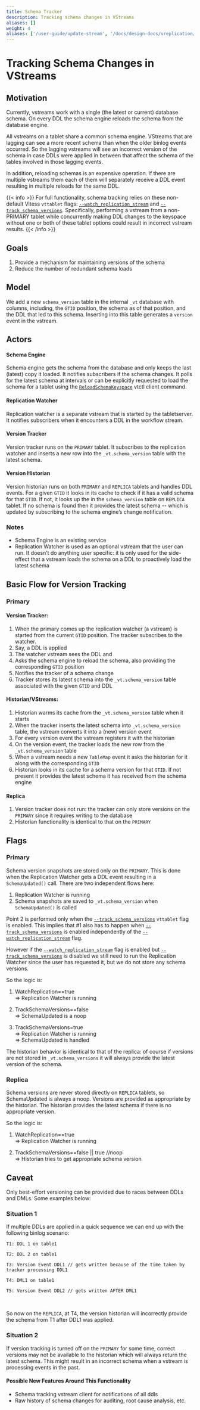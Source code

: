 ```yaml
---
title: Schema Tracker
description: Tracking schema changes in VStreams
aliases: []
weight: 4
aliases: ['/user-guide/update-stream', '/docs/design-docs/vreplication/vstream/tracker/']
---
```


# Tracking Schema Changes in VStreams

## Motivation

Currently, vstreams work with a single (the latest or current) database schema. On every DDL the schema engine reloads the
schema from the database engine.

All vstreams on a tablet share a common schema engine. VStreams that are lagging can see a more recent schema than when
the older binlog events occurred. So the lagging vstreams will see an incorrect version of the schema in case DDLs were
applied in between that affect the schema of the tables involved in those lagging events.

In addition, reloading schemas is an expensive operation. If there are multiple vstreams them each of them will separately
receive a DDL event resulting in multiple reloads for the same DDL.

{{< info >}}
For full functionality, schema tracking relies on these non-default Vitess `vttablet` flags:
[`--watch_replication_stream`](../../flags/#watch_replication_stream) and
[`--track_schema_versions`](../../flags/#track_schema_versions). Specifically, performing a vstream from a non-PRIMARY
tablet while concurrently making DDL changes to the keyspace without one or both of these tablet options could result in
incorrect vstream results.
{{< /info >}}

## Goals

1. Provide a mechanism for maintaining versions of the schema
2. Reduce the number of redundant schema loads

## Model

We add a new `schema_version` table in the internal `_vt` database with columns, including, the `GTID` position, the
schema as of that position, and the DDL that led to this schema. Inserting into this table generates a `version` event
in the vstream.

## Actors

#### Schema Engine

Schema engine gets the schema from the database and only keeps the last (latest) copy it loaded. It notifies subscribers
if the schema changes. It polls for the latest schema at intervals or can be explicitly requested to load the schema for
a tablet using the [`ReloadSchemaKeyspace`](../../../programs/vtctl/schema-version-permissions/#reloadschemakeyspace)
vtctl client command.

#### Replication Watcher

Replication watcher is a separate vstream that is started by the tabletserver. It notifies subscribers when it encounters
a DDL in the workflow stream.

#### Version Tracker

Version tracker runs on the `PRIMARY` tablet. It subscribes to the replication watcher and inserts a new row into the
`_vt.schema_version` table with the latest schema.

#### Version Historian

Version historian runs on both `PRIMARY` and `REPLICA` tablets and handles DDL events. For a given `GTID` it looks in its
cache to check if it has a valid schema for that `GTID`. If not, it looks up the in the `schema_version` table on `REPLICA`
tablet. If no schema is found then it provides the latest schema -- which is updated by subscribing to the schema engine’s
change notification.

### Notes

- Schema Engine is an existing service
- Replication Watcher is used as an optional vstream that the user can run. It doesn’t do anything user specific: it is only
used for the side-effect that a vstream loads the schema on a DDL to proactively load the latest schema

## Basic Flow for Version Tracking

### Primary

#### Version Tracker:

1. When the primary comes up the replication watcher (a vstream) is started from the current `GTID` position. The
tracker subscribes to the watcher.
1. Say, a DDL is applied
1. The watcher vstream sees the DDL and
1. Asks the schema engine to reload the schema, also providing the corresponding `GTID` position
1. Notifies the tracker of a schema change
1. Tracker stores its latest schema into the `_vt.schema_version` table associated with the given `GTID` and DDL

#### Historian/VStreams:

1. Historian warms its cache from the `_vt.schema_version` table when it starts
2. When the tracker inserts the latest schema into `_vt.schema_version` table, the vstream converts it into a (new)
   version event
3. For every version event the vstream registers it with the historian
4. On the version event, the tracker loads the new row from the `_vt.schema_version` table
5. When a vstream needs a new `TableMap` event it asks the historian for it along with the corresponding `GTID`
6. Historian looks in its cache for a schema version for that `GTID`. If not present it provides the latest schema it
   has received from the schema engine

#### Replica

1. Version tracker does not run: the tracker can only store versions on the `PRIMARY` since it requires writing to the
database
2. Historian functionality is identical to that on the `PRIMARY`

## Flags

### Primary

Schema version snapshots are stored only on the `PRIMARY`. This is done when the Replication Watcher gets a DDL event
resulting in a `SchemaUpdated()` call. There are two independent flows here:

1. Replication Watcher is running
2. Schema snapshots are saved to `_vt.schema_version` when `SchemaUpdated()` is called

Point 2 is performed only when the [`--track_schema_versions`](../../flags/#track_schema_versions) `vttablet` flag is enabled.
This implies that #1 also has to happen when [`--track_schema_versions`](../../flags/#track_schema_versions) is enabled
independently of the [`--watch_replication_stream`](../../flags/#watch_replication_stream) flag.

However if the [`--watch_replication_stream`](../../flags/#watch_replication_stream) flag is enabled but
[`--track_schema_versions`](../../flags/#track_schema_versions) is disabled we still need to run the Replication
Watcher since the user has requested it, but we do not store any schema versions.

So the logic is:

1. WatchReplication==true \
   => Replication Watcher is running

2. TrackSchemaVersions==false  
   => SchemaUpdated is a noop

3. TrackSchemaVersions=true  
   => Replication Watcher is running \
   => SchemaUpdated is handled

The historian behavior is identical to that of the replica: of course if versions are not stored in `_vt.schema_versions`
it will always provide the latest version of the schema.

### Replica

Schema versions are never stored directly on `REPLICA` tablets, so SchemaUpdated is always a noop. Versions are provided
as appropriate by the historian. The historian provides the latest schema if there is no appropriate version.

So the logic is:

1. WatchReplication==true \
   => Replication Watcher is running

2. TrackSchemaVersions==false || true //noop \
   => Historian tries to get appropriate schema version

## Caveat

Only best-effort versioning can be provided due to races between DDLs and DMLs. Some examples below:

### Situation 1

If multiple DDLs are applied in a quick sequence we can end up with the following binlog scenario:

```text
T1: DDL 1 on table1

T2: DDL 2 on table1

T3: Version Event DDL1 // gets written because of the time taken by tracker processing DDL1

T4: DML1 on table1

T5: Version Event DDL2 // gets written AFTER DML1
```

</br>

So now on the `REPLICA`, at T4, the version historian will incorrectly provide the schema from T1 after DDL1 was applied.

### Situation 2

If version tracking is turned off on the `PRIMARY` for some time, correct versions may not be available to the historian
which will always return the latest schema. This might result in an incorrect schema when a vstream is processing events
in the past.

#### Possible New Features Around This Functionality

- Schema tracking vstream client for notifications of all ddls
- Raw history of schema changes for auditing, root cause analysis, etc.
